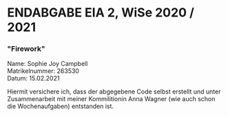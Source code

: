 # ENDABGABE EIA 2, WiSe 2020 / 2021

### "Firework"

Name: Sophie Joy Campbell
<br> Matrikelnummer: 263530
<br> Datum: 15.02.2021

Hiermit versichere ich, dass der abgegebene Code selbst erstellt und unter Zusammenarbeit mit meiner Kommilitionin Anna Wagner (wie auch schon die Wochenaufgaben) entstanden ist. 